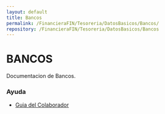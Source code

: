 ```yaml
---
layout: default
title: Bancos
permalink: /FinancieraFIN/Tesoreria/DatosBasicos/Bancos/
repository: /FinancieraFIN/Tesoreria/DatosBasicos/Bancos
---
```


# BANCOS
Documentacion de Bancos.


### Ayuda
* [Guia del Colaborador](http://docs.oasiscom.com)
